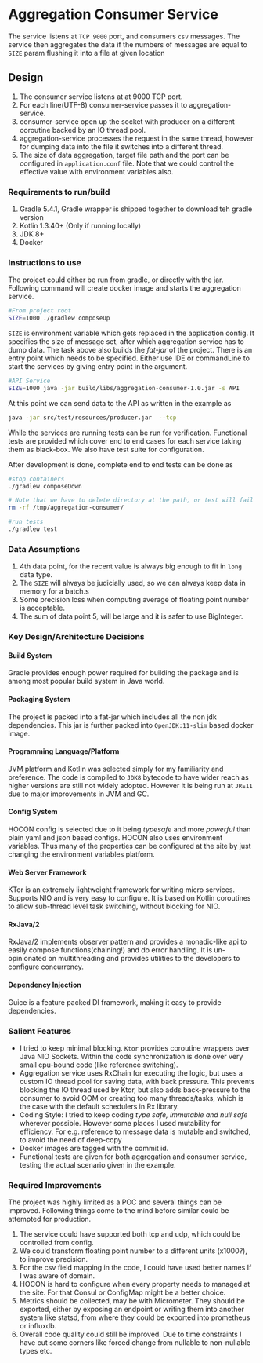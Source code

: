 # Aggregation Consumer Service

The service listens at `TCP 9000` port, and consumers `csv` messages. The service then aggregates the data if the numbers of messages are equal to `SIZE` param flushing it into a file at given location 

## Design
1. The consumer service listens at at 9000 TCP port.
2. For each line(UTF-8) consumer-service passes it to aggregation-service.
3. consumer-service open up the socket with producer on a different coroutine backed by an IO thread pool.
4. aggregation-service processes the request in the same thread, however for dumping data into the file it switches into a different thread.
5. The size of data aggregation, target file path and the port can be configured in `application.conf` file. Note that we could control the effective value with environment variables also.
    
### Requirements to run/build
1. Gradle 5.4.1, Gradle wrapper is shipped together to download teh gradle version
2. Kotlin 1.3.40+ (Only if running locally)
3. JDK 8+
4. Docker

### Instructions to use
The project could either be run from gradle, or directly with the jar. Following command will create docker image and starts the aggregation service.
```bash
#From project root
SIZE=1000 ./gradlew composeUp
```

`SIZE` is environment variable which gets replaced in the application config. It specifies the size of message set, after which aggregation service has to dump data. 
The task above also builds the _fat-jar_ of the project. There is an entry point which needs to be specified. Either use IDE or commandLine to start the services by giving entry point in the argument.
```bash
#API Service
SIZE=1000 java -jar build/libs/aggregation-consumer-1.0.jar -s API
```   

At this point we can send data to the API as written in the example as
```bash
java -jar src/test/resources/producer.jar  --tcp
```

While the services are running tests can be run for verification. Functional tests are provided which cover end to end cases for each service taking them as black-box. We also have test suite for configuration.

After development is done, complete end to end tests can be done as
```bash
#stop containers
./gradlew composeDown

# Note that we have to delete directory at the path, or test will fail
rm -rf /tmp/aggregation-consumer/

#run tests
./gradlew test
``` 

### Data Assumptions
1. 4th data point, for the recent value is always big enough to fit in `long` data type.
2. The `SIZE` will always be judicially used, so we can always keep data in memory for a batch.s
3. Some precision loss when computing average of floating point number is acceptable.  
4. The sum of data point 5, will be large and it is safer to use BigInteger.

### Key Design/Architecture Decisions

#### Build System
Gradle provides enough power required for building the package and is among most popular build system in Java world.

#### Packaging System
The project is packed into a fat-jar which includes all the non jdk dependencies. This jar is further packed into `OpenJDK:11-slim` based docker image. 

#### Programming Language/Platform
JVM platform and Kotlin was selected simply for my familiarity and preference. The code is compiled to `JDK8` bytecode to have wider reach as higher versions are still not widely adopted. However it is being run at `JRE11` due to major improvements in JVM and GC.

#### Config System
HOCON config is selected due to it being *typesafe* and more *powerful* than plain yaml and json based configs. HOCON also uses environment variables. Thus many of the properties can be configured at the site by just changing the environment variables platform.  

#### Web Server Framework
KTor is an extremely lightweight framework for writing micro services. Supports NIO and is very easy to configure. It is based on Kotlin coroutines to allow sub-thread level task switching, without blocking for NIO. 

#### RxJava/2
RxJava/2 implements observer pattern and provides a monadic-like api to easily compose functions(chaining!) and do error handling. It is un-opinionated on multithreading and provides utilities to the developers to configure concurrency.

#### Dependency Injection
Guice is a feature packed DI framework, making it easy to provide dependencies.   

### Salient Features

- I tried to keep minimal blocking. `Ktor` provides coroutine wrappers over Java NIO Sockets. Within the code synchronization is done over very small cpu-bound code (like reference switching).
- Aggregation service uses RxChain for executing the logic, but uses a custom IO thread pool for saving data, with back pressure. This prevents blocking the IO thread used by Ktor, but also adds back-pressure to the consumer to avoid OOM or creating too many threads/tasks, which is the case with the default schedulers in Rx library. 
- Coding Style: I tried to keep coding _type safe, immutable and null safe_ wherever possible. However some places I used mutability for efficiency. For e.g. reference to message data is mutable and switched, to avoid the need of deep-copy    
- Docker images are tagged with the commit id. 
- Functional tests are given for both aggregation and consumer service, testing the actual scenario given in the example.             

### Required Improvements  
The project was highly limited as a POC and several things can be improved. Following things come to the mind before similar could be attempted for production.
1. The service could have supported both tcp and udp, which could be controlled from config. 
2. We could transform floating point number to a different units (x1000?), to improve precision.
3. For the csv field mapping in the code, I could have used better names If I was aware of domain.    
4. HOCON is hard to configure when every property needs to managed at the site. For that Consul or ConfigMap might be a better choice.
5. Metrics should be collected, may be with Micrometer. They should be exported, either by exposing an endpoint or writing them into another system like statsd, from where they could be exported into prometheus or influxdb. 
6. Overall code quality could still be improved. Due to time constraints I have cut some corners like forced change from nullable to non-nullable types etc.  
    
